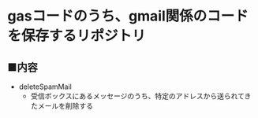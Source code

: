 # gasコードのうち、gmail関係のコードを保存するリポジトリ

## ■内容
- deleteSpamMail
  - 受信ボックスにあるメッセージのうち、特定のアドレスから送られてきたメールを削除する

